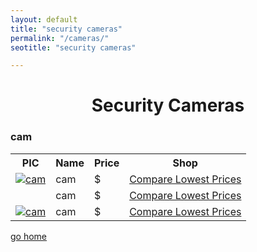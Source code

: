 ```yaml
---
layout: default
title: "security cameras"
permalink: "/cameras/"
seotitle: "security cameras"

---
```



<h1 style="text-align:center;">Security Cameras</h1>
<h3 class="heading-center">cam</h3>

<table class="basic-table">
	<tr>
		<th>PIC</th>
		<th>Name</th>
		<th>Price</th> 
		<th>Shop</th>
	</tr>
	<tr>
		<td><a target="_blank" href=""><img alt="cam" class="table-image" src="/img/bongs/.png"/></a></td>
		<td>cam</td>
		<td>$</td>
		<td><a class="big-button" target="_blank" href="">Compare Lowest Prices</a></td>
	</tr>
	<tr>
		<td><a target="_blank" href="" class="table-image" src="/img/bongs/.png"/></a></td>
		<td>cam</td>
		<td>$</td>
		<td><a class="big-button" target="_blank" href="">Compare Lowest Prices</a></td>
	</tr>
	<tr>
		<td><a target="_blank" href="l"><img alt="cam" class="table-image" src="/img//.png"/></a></td>
		<td>cam</td>
		<td>$</td>
		<td><a class="big-button" target="_blank" href="">Compare Lowest Prices</a></td>
	</tr>
</table>
 <nav>
 	<a href="/home/">go home</a>
